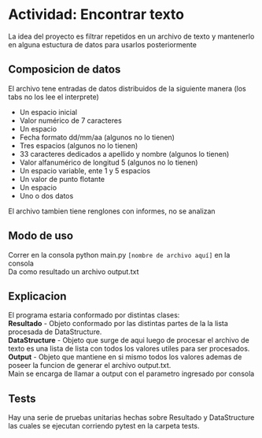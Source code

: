 # Actividad: Encontrar texto
La idea del proyecto es filtrar repetidos en un archivo de texto y mantenerlo en alguna estuctura de datos para usarlos posteriormente

## Composicion de datos
El archivo tene entradas de datos distribuidos de la siguiente manera (los tabs no los lee el interprete)
- Un espacio inicial
- Valor numérico de 7 caracteres
- Un espacio
- Fecha formato dd/mm/aa (algunos no lo tienen)
- Tres espacios (algunos no lo tienen)
- 33 caracteres dedicados a apellido y nombre (algunos lo tienen)
- Valor alfanumérico de longitud 5 (algunos no lo tienen)
- Un espacio variable, ente 1 y 5 espacios
- Un valor de punto flotante
- Un espacio
- Uno o dos datos

El archivo tambien tiene renglones con informes, no se analizan

## Modo de uso

Correr en la consola python main.py `[nombre de archivo aquí]` en la consola    
Da como resultado un archivo output.txt

## Explicacion
El programa estaria conformado por distintas clases:    
**Resultado** - Objeto conformado por las distintas partes de la 
la lista procesada de DataStructure.    
**DataStructure** - Objeto que surge de aqui luego de procesar el archivo
 de texto es una lista de lista con todos los valores utiles 
 para ser procesados.    
**Output** - Objeto que mantiene en si mismo todos los valores ademas
de poseer la funcion de generar el archivo output.txt.    
Main se encarga de llamar a output con el parametro ingresado por consola

## Tests
Hay una serie de pruebas unitarias hechas sobre Resultado y DataStructure 
las cuales se ejecutan corriendo pytest en la carpeta tests.

